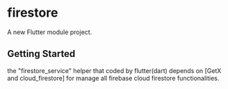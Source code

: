 # firestore

A new Flutter module project.

## Getting Started
the "firestore_service" helper that coded by flutter(dart) depends on [GetX and cloud_firestore] for manage all firebase cloud firestore functionalities.

